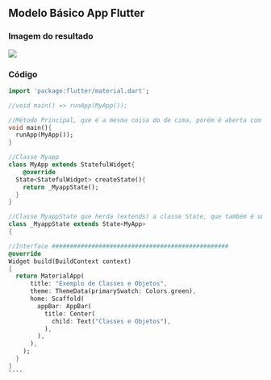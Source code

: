 ## Modelo Básico App Flutter

### Imagem do resultado
<img src="https://github.com/Rodrig-1999/Senac/blob/master/Aulas%20Thiago/aula4/aula4.PNG" widht="150">

### Código

`````dart
import 'package:flutter/material.dart';

//void main() => runApp(MyApp());

//Método Principal, que é a mesma coisa do de cima, porém é aberta com chaves ao invés de seta
void main(){
  runApp(MyApp());
}

//Classe Myapp
class MyApp extends StatefulWidget{
    @override
  State<StatefulWidget> createState(){
    return _MyappState();
  }
}

//Classe MyappState que herda (extends) a classe State, que também é um widget. O underscore é usado porque a classe privada
class _MyappState extends State<MyApp>
{

//Interface #################################################
@override
Widget build(BuildContext context)
{
  return MaterialApp(
      title: "Exemplo de Classes e Objetos",
      theme: ThemeData(primarySwatch: Colors.green),
      home: Scaffold(
        appBar: AppBar(
          title: Center(
            child: Text("Classes e Objetos"),
          ),
        ),
      ),
    );
  }
}
````
